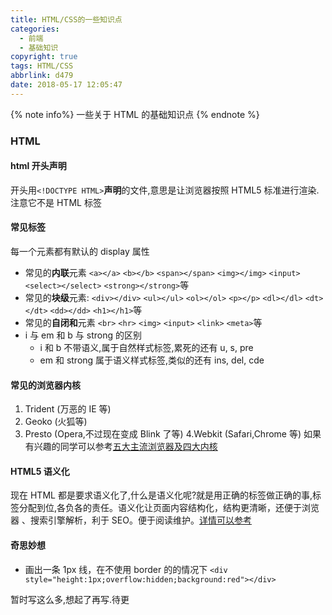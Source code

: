 ```yaml
---
title: HTML/CSS的一些知识点
categories:
  - 前端
  - 基础知识
copyright: true
tags: HTML/CSS
abbrlink: d479
date: 2018-05-17 12:05:47
---
```


{% note info%} 一些关于 HTML 的基础知识点 {% endnote %}

<!-- more -->

### HTML

#### html 开头声明

开头用`<!DOCTYPE HTML>`**声明**的文件,意思是让浏览器按照 HTML5 标准进行渲染.注意它不是 HTML 标签

#### 常见标签

每一个元素都有默认的 display 属性

- 常见的**内联**元素
  `<a></a>` `<b></b>` `<span></span>` `<img></img>` `<input>` `<select></select>` `<strong></strong>`等
- 常见的**块级**元素:
  `<div></div>` `<ul></ul>` `<ol></ol>` `<p></p>` `<dl></dl>` `<dt></dt>` `<dd></dd>` `<h1></h1>`等
- 常见的**自闭和**元素
  `<br>` `<hr>` `<img>` `<input>` `<link>` `<meta>`等
- i 与 em 和 b 与 strong 的区别
  - i 和 b 不带语义,属于自然样式标签,累死的还有 u, s, pre
  - em 和 strong 属于语义样式标签,类似的还有 ins, del, cde

#### 常见的浏览器内核

1. Trident (万恶的 IE 等)
2. Geoko (火狐等)
3. Presto (Opera,不过现在变成 Blink 了等)
   4.Webkit (Safari,Chrome 等)
   如果有兴趣的同学可以参考[五大主流浏览器及四大内核](https://blog.csdn.net/yuyanjing123456789/article/details/78689595)

#### HTML5 语义化

现在 HTML 都是要求语义化了,什么是语义化呢?就是用正确的标签做正确的事,标签分配到位,各负各的责任。语义化让页面内容结构化，结构更清晰，还便于浏览器 、搜索引擎解析，利于 SEO。便于阅读维护。[详情可以参考](https://segmentfault.com/a/1190000005626375)

#### 奇思妙想

- 画出一条 1px 线，在不使用 border 的的情况下
  `<div style="height:1px;overflow:hidden;background:red"></div>`

暂时写这么多,想起了再写.待更
